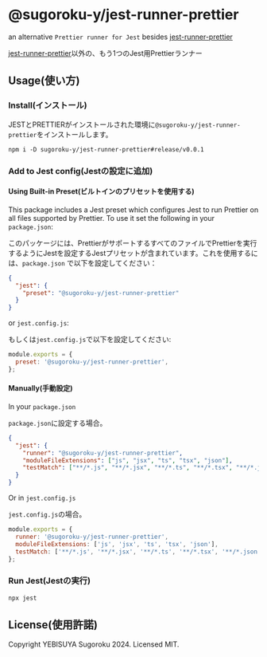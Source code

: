 # @sugoroku-y/jest-runner-prettier

an alternative `Prettier runner for Jest` besides [jest-runner-prettier](https://github.com/keplersj/jest-runner-prettier)

[jest-runner-prettier](https://github.com/keplersj/jest-runner-prettier)以外の、もう1つのJest用Prettierランナー

## Usage(使い方)

### Install(インストール)

JESTとPRETTIERがインストールされた環境に`@sugoroku-y/jest-runner-prettier`をインストールします。

```command
npm i -D sugoroku-y/jest-runner-prettier#release/v0.0.1
```

### Add to Jest config(Jestの設定に追加)

#### Using Built-in Preset(ビルトインのプリセットを使用する)

This package includes a Jest preset which configures Jest to run Prettier on all files supported by Prettier. To use it set the following in your `package.json`:

このパッケージには、PrettierがサポートするすべてのファイルでPrettierを実行するようにJestを設定するJestプリセットが含まれています。これを使用するには、`package.json` で以下を設定してください：

```json
{
  "jest": {
    "preset": "@sugoroku-y/jest-runner-prettier"
  }
}
```

or `jest.config.js`:

もしくは`jest.config.js`で以下を設定してください:

```js
module.exports = {
  preset: '@sugoroku-y/jest-runner-prettier',
};
```

#### Manually(手動設定)

In your `package.json`

`package.json`に設定する場合。

```json
{
  "jest": {
    "runner": "@sugoroku-y/jest-runner-prettier",
    "moduleFileExtensions": ["js", "jsx", "ts", "tsx", "json"],
    "testMatch": ["**/*.js", "**/*.jsx", "**/*.ts", "**/*.tsx", "**/*.json"]
  }
}
```

Or in `jest.config.js`

`jest.config.js`の場合。

```js
module.exports = {
  runner: '@sugoroku-y/jest-runner-prettier',
  moduleFileExtensions: ['js', 'jsx', 'ts', 'tsx', 'json'],
  testMatch: ['**/*.js', '**/*.jsx', '**/*.ts', '**/*.tsx', '**/*.json'],
};
```

### Run Jest(Jestの実行)

```cmd
npx jest
```

## License(使用許諾)

Copyright YEBISUYA Sugoroku 2024. Licensed MIT.

